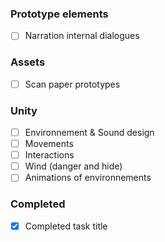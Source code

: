 ### Prototype elements

- [ ] Narration internal dialogues

### Assets

- [ ] Scan paper prototypes

### Unity

- [ ] Environnement & Sound design
- [ ] Movements
- [ ] Interactions
- [ ] Wind (danger and hide)
- [ ] Animations of environnements

### Completed

- [x] Completed task title

